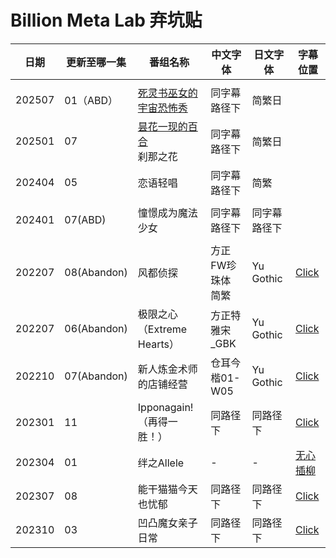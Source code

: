 # Billion Meta Lab 弃坑贴

日期 | 更新至哪一集 | 番组名称 | 中文字体 | 日文字体|字幕位置
---    | -------- | --- | --- | --- |---
||||
| 202507 |      01（ABD）      |                                [死灵书巫女的宇宙恐怖秀](./202507/死灵书巫女的宇宙恐怖秀/)                                | 同字幕路径下 |  简繁日  |
| 202501 |      07      |                       [昙花一现的百合](./202501/Momentary%20Lily/)</br>刹那之花                       | 同字幕路径下 |  简繁日  |
202404 | 05 | 恋语轻唱 | 同字幕路径下 | 简繁
||||
202401 | 07(ABD) | 憧憬成为魔法少女 | 同字幕路径下 | 同字幕路径下
||||
202207 | 08(Abandon)| 风都侦探 | 方正FW珍珠体 简繁 | Yu Gothic| [Click](https://github.com/microseventh/BillionMetaLab_AssSubs/tree/main/202207/Fuuto%20Tantei%EF%BC%88%E9%A3%8E%E9%83%BD%E4%BE%A6%E6%8E%A2%EF%BC%89)
202207 | 06(Abandon) | 极限之心（Extreme Hearts） | 方正特雅宋_GBK | Yu Gothic|[Click](https://github.com/microseventh/BillionMetaLab_AssSubs/tree/main/202207/Extreme%20Hearts)
202210 | 07(Abandon) | 新人炼金术师的店铺经营| 仓耳今楷01-W05 | Yu Gothic|[Click](https://github.com/microseventh/BillionMetaLab_AssSubs/tree/main/202210/Shinmai%20Renkinjutsushi%20no%20Tenpo%20Keiei)
202301 | 11 | Ipponagain!（再得一胜！）| 同路径下 | 同路径下| [Click](https://github.com/microseventh/BillionMetaLab_AssSubs/tree/main/202301/Ippon%20again!) | -
202304 | 01 | 绊之Allele | - | - | [无心插柳](https://github.com/microseventh/BillionMetaLab_AssSubs/tree/main/202304/%E7%BB%8A%E4%B9%8BAllele)
202307 | 08 | 能干猫猫今天也忧郁 | 同路径下 | 同路径下 | [Click](https://github.com/microseventh/BillionMetaLab_AssSubs/tree/main/202307)
202310 | 03 | 凹凸魔女亲子日常 | 同路径下 | 同路径下 | [Click](https://github.com/microseventh/BillionMetaLab_AssSubs/tree/main/202310/%E5%87%B9%E5%87%B8%E9%AD%94%E5%A5%B3%E4%BA%B2%E5%AD%90%E6%97%A5%E5%B8%B8)
